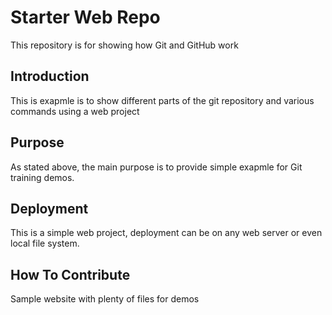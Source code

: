 # Starter Web Repo

This repository is for showing how Git and GitHub work

## Introduction
This is exapmle is to show different parts of the git repository and various commands using a web project

## Purpose
As stated above, the main purpose is to provide simple exapmle for Git training demos.

## Deployment
This is a simple web project, deployment can be on any web server or even local file system.

## How To Contribute

Sample website with plenty of files for demos